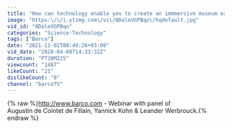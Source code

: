 ```yaml
---
title: "How can technology enable you to create an immmersive museum experience?"
image: "https:\/\/i.ytimg.com\/vi\/0DaleVGPBqo\/hqdefault.jpg"
vid_id: "0DaleVGPBqo"
categories: "Science-Technology"
tags: ["Barco"]
date: "2021-11-02T00:49:26+03:00"
vid_date: "2020-04-08T14:33:32Z"
duration: "PT38M22S"
viewcount: "1487"
likeCount: "21"
dislikeCount: "0"
channel: "barcoTV"
---
```

{% raw %}<a rel="nofollow" target="blank" href="http://www.barco.com">http://www.barco.com</a> - Webinar with panel of <br />Augustin de Cointet de Fillain, Yannick Kohn &amp; Leander Werbrouck.{% endraw %}
